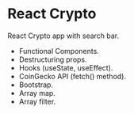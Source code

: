 # React Crypto

React Crypto app with search bar.

- Functional Components.
- Destructuring props.
- Hooks (useState, useEffect).
- CoinGecko API (fetch() method).
- Bootstrap.
- Array map.
- Array filter.